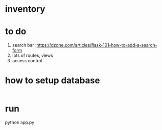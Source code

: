 # inventory

# to do
1. search bar :https://dzone.com/articles/flask-101-how-to-add-a-search-form 
2. lots of routes, views
3. access control



# how to setup database

```use sql file and import it in phpmyadmin or just do it via CLI
```

# run
python app.py

